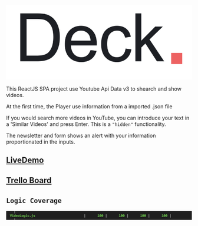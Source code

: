 ![deck](./doc/img/deckLogo.png)

This ReactJS SPA project use Youtube Api Data v3 to shearch and show videos.

At the first time, the Player use information from a imported .json file

If you would search more videos in YouTube, you can introduce your text in a 'Similar Videos' and press Enter. This is a `"hidden"` functionality.

The newsletter and form shows an alert with your information proportionated in the inputs.

## [LiveDemo](http://www.visyon-techtest.surge.sh)

## [Trello Board](https://trello.com/b/RkZFXVfw/visyontest19)

## `Logic Coverage`

![coverage](./doc/img/coverage.png) 